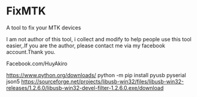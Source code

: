 # FixMTK
A tool to fix your MTK devices

I am not author of this tool, i collect and modify to help people use this tool easier,.If you are the author, please contact me via my facebook account.Thank you.

Facebook.com/HuyAkiro

https://www.python.org/downloads/
python -m pip install pyusb pyserial json5
https://sourceforge.net/projects/libusb-win32/files/libusb-win32-releases/1.2.6.0/libusb-win32-devel-filter-1.2.6.0.exe/download
